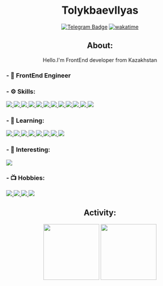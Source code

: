 
<div align="center">
<h1>TolykbaevIlyas</h1>

<!-- [![Outlook Badge](https://img.shields.io/badge/-Outlook-0078D4?style=flat-square&labelColor=0078D4&logo=microsoftoutlook&logoColor=white&link=mailto:tilyask@outlook.com)](mailto:tilyask@outlook.com)
[![VK Badge](https://img.shields.io/badge/-Вконтакте-4680C2?style=flat-square&logo=vk&logoColor=white&link=https://vk.com/toxesfoxes)](https://vk.com/tilyask)
[![Twitter Badge](https://img.shields.io/badge/-Twitter-1da1f2?style=flat-square&labelColor=1da1f2&logo=twitter&logoColor=white&link=https://www.twitter.com/toxesfoxes/)](https://www.twitter.com/tilyask/) -->
[![Telegram Badge](https://img.shields.io/badge/-Telegram-26A5E4?style=flat-square&labelColor=26A5E4&logo=telegram&logoColor=white&link=https://t.me/toxesfoxes)](https://t.me/TilyasK)
[![wakatime](https://wakatime.com/badge/user/018e41d5-e7e4-4769-a4c2-2a894255dfb1.svg)](https://wakatime.com/@018e41d5-e7e4-4769-a4c2-2a894255dfb1)

</div>

<div align="center">
  <h2>About:</h2>
</div>

<div align="center">
  <p>Hello.I'm FrontEnd developer from Kazakhstan</p>
</div>

### - 💼 FrontEnd Engineer

### - ⚙️ Skills:
<p align="left">  
  <!-- React -->
  <a href="#">
  <img  src="https://readme-components.vercel.app/api?component=logo&fill=black&logo=react&animation=spin&svgfill=15d8fe">  
  </a>
  <!--NextJS--> 
  <a href="#">
    <img src="https://readme-components.vercel.app/api?component=logo&fill=black&logo=Next.JS&svgfill=2d79c7&">
  </a>
  <!-- TypeScript -->
  <a href="#">
    <img  src="https://readme-components.vercel.app/api?component=logo&fill=black&logo=typescript&svgfill=2d79c7">
  </a>
  <!-- Webpack -->
  <a href="#">
    <img  src="https://readme-components.vercel.app/api?component=logo&fill=black&logo=webpack&svgfill=8ed5fa">
  </a>
  <!-- Sass -->
  <a href="#">
    <img  src="https://readme-components.vercel.app/api?component=logo&fill=black&logo=sass&svgfill=cd6799">
  </a>
  <!-- JavaScript -->
  <a href="#">
    <img  src="https://readme-components.vercel.app/api?component=logo&fill=black&logo=javascript&svgfill=f6df1c">
  </a>
  <!-- HTML -->
  <a href="#">
    <img  src="https://readme-components.vercel.app/api?component=logo&fill=black&logo=HTML5">
  </a>
  <!-- Css3 -->
  <a href="#">
    <img  src="https://readme-components.vercel.app/api?component=logo&fill=black&logo=CSS3&svgfill=028dd1">
  </a>
  <!-- GitHub -->
  <a href="#">
    <img  src="https://readme-components.vercel.app/api?component=logo&fill=black&logo=github">
  </a>
  <!-- Git -->
  <a href="#">
    <img  src="https://readme-components.vercel.app/api?component=logo&fill=black&logo=git">
  </a>
  <!--Tailwind-->
  <a href="#">
    <img  src="https://readme-components.vercel.app/api?component=logo&fill=black&logo=Tailwindcss&svgfill=2d79c7">
  </a>
  <!--Redux-->
  <a href="#">
    <img  src="https://readme-components.vercel.app/api?component=logo&fill=black&logo=Redux">
  </a>
  <!--Redux Toolkit-->

</p>

### - 🔧 Learning: 

<p align="left"> 
  <!-- NestJS -->
  <a href="#">
    <img  src="https://readme-components.vercel.app/api?component=logo&fill=black&logo=NestJS">
  </a>
  <!-- Angular
  <a href="#">
    <img  src="https://readme-components.vercel.app/api?component=logo&fill=black&logo=Angular">
  </a> -->
  <!--Vue-->
  <a href="#">
    <img  src="https://readme-components.vercel.app/api?component=logo&fill=black&logo=vue.js">
  </a>
  <!--Flutter-->
  <a href="#">
    <img  src="https://readme-components.vercel.app/api?component=logo&fill=black&logo=Flutter">
  </a>
  <!--Php-->
  <a href="#">
    <img  src="https://readme-components.vercel.app/api?component=logo&fill=black&logo=Php">
  </a>
  <!--Laravel-->
  <a href="#">
    <img  src="https://readme-components.vercel.app/api?component=logo&fill=black&logo=Laravel">
  </a>
  <!--PostgreSql-->
  <a href="#">
    <img  src="https://readme-components.vercel.app/api?component=logo&fill=black&logo=postgresql">
  </a>
  <!--Docker-->
  <a href="#">
    <img  src="https://readme-components.vercel.app/api?component=logo&fill=black&logo=Docker">
  </a>
  <!--Swagger-->
  <a href="#">
    <img  src="https://readme-components.vercel.app/api?component=logo&fill=black&logo=Swagger">
  </a>
</p>

### - 💎 Interesting: 

<p align="left"> 
  <!-- UXDesign -->
  <a href="#">
    <img  src="https://readme-components.vercel.app/api?component=logo&logo=🟪&desc=UI/UXDesign&fill=black">
  </a>
</p>

### - 📺 Hobbies:
<p>
  <!--Listening Music-->
  <a href="#">
    <img  src="https://readme-components.vercel.app/api?component=logo&logo=🎧&desc=ListenMusic&fill=black">
  </a>
  <!--Read-->
  <a href="#">
    <img  src="https://readme-components.vercel.app/api?component=logo&logo=📕&desc=Read&fill=black">
  </a>
  <!--Play Game-->
  <a href="#">
    <img  src="https://readme-components.vercel.app/api?component=logo&logo=🎮&desc=Playgames&fill=black">
  </a>
  <!--PlayInGuitar-->
  <a href="#">
    <img  src="https://readme-components.vercel.app/api?component=logo&logo=🎸&desc=PlayOnGuitar&fill=black">
  </a>
  
</p>  

<div align="center">
  <h2>Activity:</h2>
</div>

<div align="center">
  <img height="150em" src="https://github-readme-stats.vercel.app/api?username=TolykbaevIlyas&bg_color=30,FD6B19,FE1E07&title_color=fff&text_color=fff&hide_border=true&show_icons=true&icon_color=fff&count_private=true&custom_title=My%20Stats" />
  <img height="150em" src="https://github-readme-stats.vercel.app/api/top-langs/?username=TolykbaevIlyas&layout=compact&bg_color=30,FD6B19,FE1E07&title_color=fff&text_color=fff&hide_border=true&custom_title=I%20use" />
</div>
